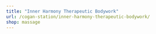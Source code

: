 ```yaml
---
title: "Inner Harmony Therapeutic Bodywork"
url: /cogan-station/inner-harmony-therapeutic-bodywork/
shop: massage
---
```

